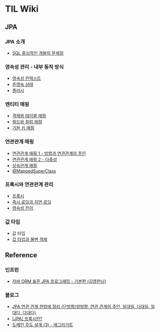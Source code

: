 # TIL Wiki
## JPA
### JPA 소개
- [SQL 중심적인 개발의 문제점](/JPA/[JPA]%20SQL%20중심적%20개발의%20문제점.md)

### 영속성 관리 - 내부 동작 방식
- [영속성 컨텍스트](./JPA/[JPA]%20영속성%20컨텍스트.md)
- [준영속 상태](./JPA/[JPA]%20준영속%20상태.md)
- [플러시](./JPA/[JPA]%20플러시.md)

### 엔티티 매핑
- [객체와 테이블 매핑](./JPA/[JPA]%20객체와%20테이블%20매핑.md)
- [필드와 컬럼 매핑](./JPA/[JPA]%20필드와%20컬럼%20매핑.md)
- [기본 키 매핑](./JPA/[JPA]%20기본%20키%20매핑.md)

### 연관관계 매핑
- [연관관계 매핑 1 - 방향과 연관관계의 주인](/JPA/[JPA]%20연관관계%20매핑%201.md)
- [연관관계 매핑 2 - 다중성](/JPA/[JPA]%20연관관계%20매핑%202.md)
- [상속관계 매핑](/JPA/[JPA]%20상속%20관계%20매핑.md)
- [@MappedSuperClass](/JPA/[JPA]%20@MappedSuperClass.md)

### 프록시와 연관관계 관리
- [프록시](/JPA/[JPA]%20프록시.md)
- [즉시 로딩과 지연 로딩](/JPA/[JPA]%20즉시%20로딩과%20지연%20로딩.md)
- [영속성 전이](/JPA/[JPA]%20영속성%20전이.md)

### 값 타입
- 값 타입
- [값 타입과 불변 객체](/JPA/[JPA]%20값%20타입과%20불변%20객체.md)


## Reference
### 인프런
- [자바 ORM 표준 JPA 프로그래밍 - 기본편 (김영한님)](https://www.inflearn.com/course/ORM-JPA-Basic)

### 블로그
- [JPA 연관 관계 한방에 정리 (단방향/양방향, 연관 관계의 주인, 일대일, 다대일, 일대다, 다대다)](https://jeong-pro.tistory.com/231)
- [[JPA] 프록시란?](https://ict-nroo.tistory.com/131)
- [도메인 주도 설계 (3) - 애그리거트](https://velog.io/@gentledot/ddd-aggregate)